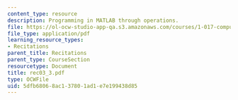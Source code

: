 ```yaml
---
content_type: resource
description: Programming in MATLAB through operations.
file: https://ol-ocw-studio-app-qa.s3.amazonaws.com/courses/1-017-computing-and-data-analysis-for-environmental-applications-fall-2003/5dfb68068ac137801ad1e7e199438d85_rec03_3.pdf
file_type: application/pdf
learning_resource_types:
- Recitations
parent_title: Recitations
parent_type: CourseSection
resourcetype: Document
title: rec03_3.pdf
type: OCWFile
uid: 5dfb6806-8ac1-3780-1ad1-e7e199438d85
---
```

